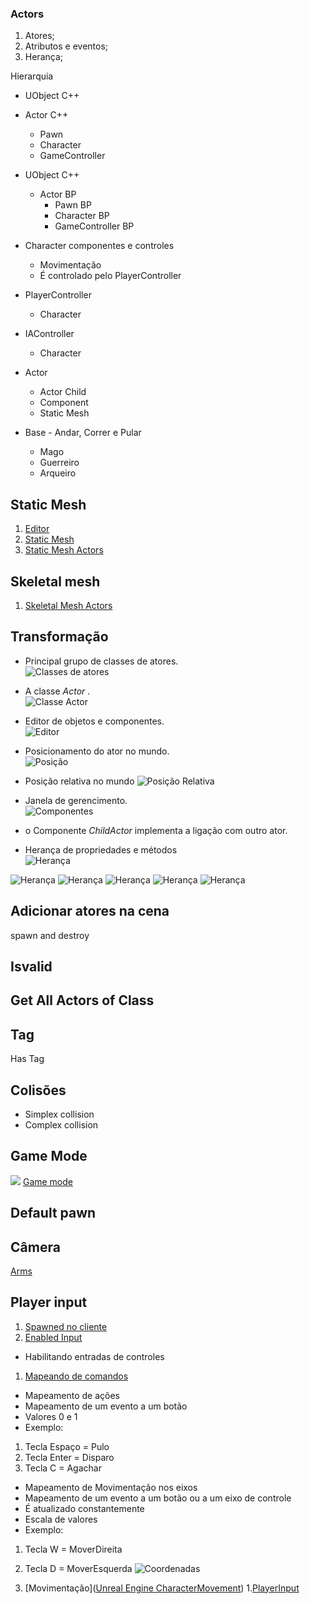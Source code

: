 ### Actors
1. Atores;
1. Atributos e eventos;
1. Herança;

Hierarquia

- UObject C++
 - Actor C++
    - Pawn
    - Character
    - GameController

- UObject C++
  - Actor BP
    - Pawn BP
    - Character BP
    - GameController BP

- Character componentes e controles
  - Movimentação
  - É controlado pelo PlayerController

- PlayerController
  - Character
- IAController
  - Character

- Actor
  - Actor Child
  - Component
  - Static Mesh

- Base - Andar, Correr e Pular
  - Mago
  - Guerreiro
  - Arqueiro

## Static Mesh
1. [Editor](https://docs.unrealengine.com/en-US/Engine/Content/Types/StaticMeshes/Editor/index.html)
1. [Static Mesh](https://www.youtube.com/watch?v=8WvwFPN1XNA)
1. [Static Mesh Actors](https://docs.unrealengine.com/en-US/Engine/Actors/StaticMeshActor/index.html)


## Skeletal mesh
1. [Skeletal Mesh Actors](https://docs.unrealengine.com/en-US/Engine/Actors/SkeletalMeshActors/index.html)

## Transformação
- Principal grupo de classes de atores.    
  ![Classes de atores](../imagens/actor/actor1.png)  

- A classe *Actor* .    
 ![Classe Actor](../imagens/actor/actor2.png)  

- Editor de objetos e componentes.   
 ![Editor](../imagens/actor/actor3.png)  

- Posicionamento do ator no mundo.  
 ![Posição](../imagens/actor/actor4.png)
- Posição relativa no mundo
 ![Posição Relativa](../imagens/actor/actor5.png)
- Janela de gerencimento.  
 ![Componentes](../imagens/actor/actor6.png)
 - o Componente *ChildActor* implementa a ligação com outro ator.

- Herança de propriedades e métodos  
![Herança](../imagens/actor/actor10.png)

![Herança](../imagens/actor/actor11.png)
![Herança](../imagens/actor/actor12.png)
![Herança](../imagens/actor/actor13.png)
![Herança](../imagens/actor/actor14.png)
![Herança](../imagens/actor/coordenadas.jpg)

## Adicionar atores na cena
spawn and destroy

## Isvalid

## Get All Actors of Class

## Tag
Has Tag

## Colisões
- Simplex collision
- Complex collision

## Game Mode
![](https://docs.unrealengine.com/Images/Gameplay/Framework/QuickReference/GameFramework.webp)
[Game mode](https://docs.unrealengine.com/en-US/Gameplay/Framework/GameMode/index.html)
## Default pawn

## Câmera
[Arms](https://docs.unrealengine.com/en-US/Gameplay/HowTo/UsingCameras/SpringArmComponents/index.html)

## Player input
1. [Spawned no cliente](https://docs.unrealengine.com/en-US/Gameplay/HowTo/SpawnAndDestroyActors/Blueprints/index.html)
1. [Enabled Input](https://docs.unrealengine.com/en-US/Gameplay/HowTo/ActorInput/Blueprints/index.html)
- Habilitando entradas de controles
1. [Mapeando de comandos](https://docs.unrealengine.com/en-US/Gameplay/Input/index.html)
- Mapeamento de ações
 - Mapeamento de um evento a um botão
 - Valores 0 e 1
 - Exemplo:
  1. Tecla Espaço = Pulo
  1. Tecla Enter = Disparo
  1. Tecla C  = Agachar
- Mapeamento de Movimentação nos eixos
 - Mapeamento de um evento a um botão ou a um eixo de controle
 - É atualizado constantemente
 - Escala de valores
 - Exemplo:
  1. Tecla W = MoverDireita
  1. Tecla D = MoverEsquerda
![Coordenadas](../actors/actor10.png)

1. [Movimentação]([Unreal Engine CharacterMovement](https://docs.unrealengine.com/en-US/Gameplay/HowTo/CharacterMovement/Blueprints/index.html))
1.[PlayerInput](https://docs.unrealengine.com/en-US/Programming/Tutorials/PlayerInput/index.html)
